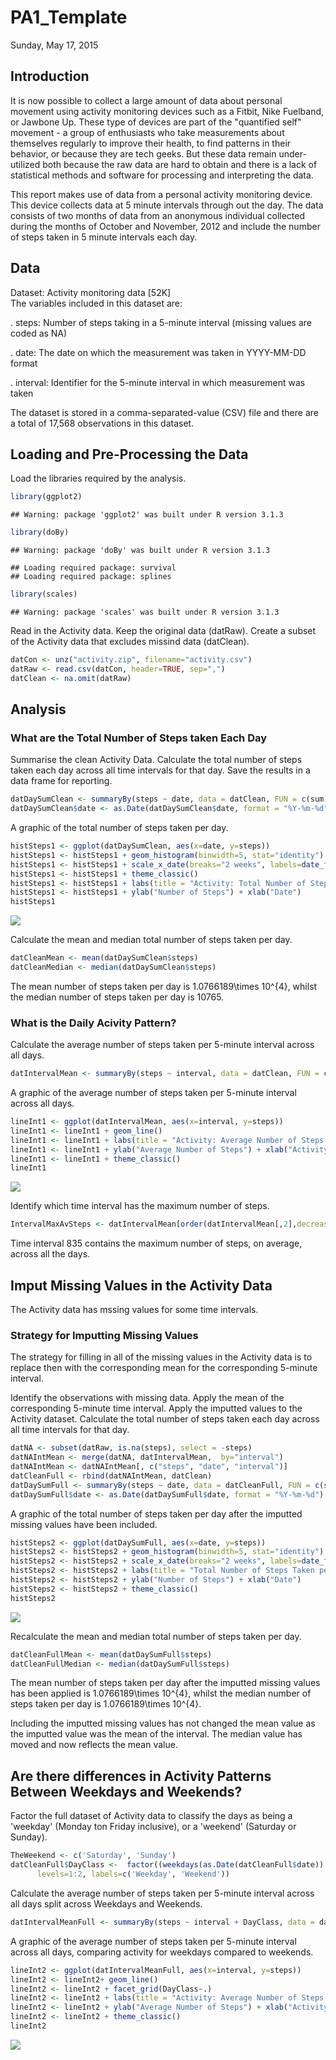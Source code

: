 # PA1_Template
Sunday, May 17, 2015  

## Introduction

It is now possible to collect a large amount of data about personal movement using activity monitoring devices such as a Fitbit, Nike Fuelband, or Jawbone Up. These type of devices are part of the "quantified self" movement - a group of enthusiasts who take measurements about themselves regularly to improve their health, to find patterns in their behavior, or because they are tech geeks. But these data remain under-utilized both because the raw data are hard to obtain and there is a lack of statistical methods and software for processing and interpreting the data.

This report makes use of data from a personal activity monitoring device. This device collects data at 5 minute intervals through out the day. The data consists of two months of data from an anonymous individual collected during the months of October and November, 2012 and include the number of steps taken in 5 minute intervals each day.

## Data

Dataset: Activity monitoring data [52K]  
The variables included in this dataset are:

. steps: Number of steps taking in a 5-minute interval (missing values are coded as NA)

. date: The date on which the measurement was taken in YYYY-MM-DD format

. interval: Identifier for the 5-minute interval in which measurement was taken

The dataset is stored in a comma-separated-value (CSV) file and there are a total of 17,568 observations in this dataset.


## Loading and Pre-Processing the Data

Load the libraries required by the analysis.


```r
library(ggplot2)
```

```
## Warning: package 'ggplot2' was built under R version 3.1.3
```

```r
library(doBy)
```

```
## Warning: package 'doBy' was built under R version 3.1.3
```

```
## Loading required package: survival
## Loading required package: splines
```

```r
library(scales)
```

```
## Warning: package 'scales' was built under R version 3.1.3
```

Read in the Activity data. 
Keep the original data (datRaw). Create a subset of the Activity data that excludes missind data (datClean).

```r
datCon <- unz("activity.zip", filename="activity.csv")
datRaw <- read.csv(datCon, header=TRUE, sep=",")
datClean <- na.omit(datRaw)
```

## Analysis

### What are the Total Number of Steps taken Each Day

Summarise the clean Activity Data. Calculate the total number of steps taken each day across all time intervals for that day. Save the results in a data frame for reporting.

```r
datDaySumClean <- summaryBy(steps ~ date, data = datClean, FUN = c(sum), keep.names=TRUE) 
datDaySumClean$date <- as.Date(datDaySumClean$date, format = "%Y-%m-%d")
```

A graphic of the total number of steps taken per day.

```r
histSteps1 <- ggplot(datDaySumClean, aes(x=date, y=steps))
histSteps1 <- histSteps1 + geom_histogram(binwidth=5, stat="identity")
histSteps1 <- histSteps1 + scale_x_date(breaks="2 weeks", labels=date_format("%Y-%m-%d") )
histSteps1 <- histSteps1 + theme_classic()
histSteps1 <- histSteps1 + labs(title = "Activity: Total Number of Steps Taken per Day")
histSteps1 <- histSteps1 + ylab("Number of Steps") + xlab("Date")
histSteps1
```

![](PA1_template_files/figure-html/unnamed-chunk-4-1.png) 

Calculate the mean and median total number of steps taken per day.

```r
datCleanMean <- mean(datDaySumClean$steps)
datCleanMedian <- median(datDaySumClean$steps)
```
The mean number of steps taken per day is 1.0766189\times 10^{4}, whilst the median number of steps taken per day is 10765.

### What is the Daily Acivity Pattern?

Calculate the average number of steps taken per 5-minute interval across all days.

```r
datIntervalMean <- summaryBy(steps ~ interval, data = datClean, FUN = c(mean), na.rm=TRUE, keep.names=TRUE)
```
A graphic of the average number of steps taken per 5-minute interval across all days.

```r
lineInt1 <- ggplot(datIntervalMean, aes(x=interval, y=steps))
lineInt1 <- lineInt1 + geom_line()
lineInt1 <- lineInt1 + labs(title = "Activity: Average Number of Steps Taken per Activity Interval")
lineInt1 <- lineInt1 + ylab("Average Number of Steps") + xlab("Activity 5-minute Interval")
lineInt1 <- lineInt1 + theme_classic()
lineInt1
```

![](PA1_template_files/figure-html/unnamed-chunk-7-1.png) 


Identify which time interval has the maximum number of steps.

```r
IntervalMaxAvSteps <- datIntervalMean[order(datIntervalMean[,2],decreasing=TRUE)[1],1]
```
Time interval 835 contains the maximum number of steps, on average, across all the days.

## Imput Missing Values in the Activity Data

The Activity data has mssing values for some time intervals. 

### Strategy for Imputting Missing Values
The strategy for filling in all of the missing values in the Activity data is to replace then with the corresponding mean for the corresponding 5-minute interval.

Identify the observations with missing data. Apply the mean of the corresponding 5-minute time interval. Apply the imputted values to the Activity dataset. Calculate the total number of steps taken each day across all time intervals for that day.

```r
datNA <- subset(datRaw, is.na(steps), select = -steps)
datNAIntMean <- merge(datNA, datIntervalMean,  by="interval")
datNAIntMean <- datNAIntMean[, c("steps", "date", "interval")]
datCleanFull <- rbind(datNAIntMean, datClean)
datDaySumFull <- summaryBy(steps ~ date, data = datCleanFull, FUN = c(sum), keep.names=TRUE) 
datDaySumFull$date <- as.Date(datDaySumFull$date, format = "%Y-%m-%d")
```
A graphic of the total number of steps taken per day after the imputted missing values have been included.

```r
histSteps2 <- ggplot(datDaySumFull, aes(x=date, y=steps))
histSteps2 <- histSteps2 + geom_histogram(binwidth=5, stat="identity")
histSteps2 <- histSteps2 + scale_x_date(breaks="2 weeks", labels=date_format("%Y-%m-%d") )
histSteps2 <- histSteps2 + labs(title = "Total Number of Steps Taken per Day - with imputted missing values")
histSteps2 <- histSteps2 + ylab("Number of Steps") + xlab("Date")
histSteps2 <- histSteps2 + theme_classic()
histSteps2
```

![](PA1_template_files/figure-html/unnamed-chunk-10-1.png) 

Recalculate the mean and median total number of steps taken per day.

```r
datCleanFullMean <- mean(datDaySumFull$steps)
datCleanFullMedian <- median(datDaySumFull$steps)
```
The mean number of steps taken per day after the imputted missing values has been applied is 1.0766189\times 10^{4}, whilst the median number of steps taken per day is 1.0766189\times 10^{4}.

Including the imputted missing values has not changed the mean value as the imputted value was the mean of the interval. The median value has moved and now reflects the mean value.
## Are there differences in Activity Patterns Between Weekdays and Weekends?

Factor the full dataset of Activity data to classify the days as being a 'weekday' (Monday ton Friday inclusive), or a 'weekend' (Saturday or Sunday).

```r
TheWeekend <- c('Saturday', 'Sunday')
datCleanFull$DayClass <-  factor((weekdays(as.Date(datCleanFull$date)) %in% TheWeekend)+1L,
      levels=1:2, labels=c('Weekday', 'Weekend'))
```

Calculate the average number of steps taken per 5-minute interval across all days split across Weekdays and Weekends.

```r
datIntervalMeanFull <- summaryBy(steps ~ interval + DayClass, data = datCleanFull, FUN = c(mean), na.rm=TRUE, keep.names=TRUE)
```

A graphic of the average number of steps taken per 5-minute interval across all days, comparing activity for weekdays compared to weekends.

```r
lineInt2 <- ggplot(datIntervalMeanFull, aes(x=interval, y=steps))
lineInt2 <- lineInt2+ geom_line()
lineInt2 <- lineInt2 + facet_grid(DayClass~.)
lineInt2 <- lineInt2 + labs(title = "Activity: Average Number of Steps Taken per Activity Interval - Weekday/Weekend Comparision")
lineInt2 <- lineInt2 + ylab("Average Number of Steps") + xlab("Activity 5-minute Interval")
lineInt2 <- lineInt2 + theme_classic()
lineInt2
```

![](PA1_template_files/figure-html/unnamed-chunk-14-1.png) 


